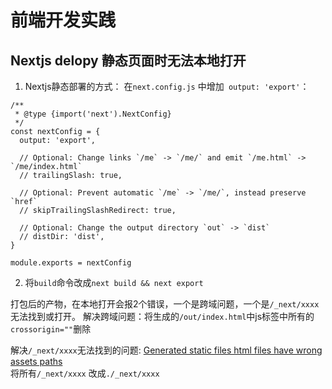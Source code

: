 # 前端开发实践

## Nextjs delopy 静态页面时无法本地打开

1. Nextjs静态部署的方式：
在`next.config.js` 中增加` output: 'export'`：

```
/**
 * @type {import('next').NextConfig}
 */
const nextConfig = {
  output: 'export',
 
  // Optional: Change links `/me` -> `/me/` and emit `/me.html` -> `/me/index.html`
  // trailingSlash: true,
 
  // Optional: Prevent automatic `/me` -> `/me/`, instead preserve `href`
  // skipTrailingSlashRedirect: true,
 
  // Optional: Change the output directory `out` -> `dist`
  // distDir: 'dist',
}
 
module.exports = nextConfig
```

2. 将`build`命令改成`next build && next export`


打包后的产物，在本地打开会报2个错误，一个是跨域问题，一个是`/_next/xxxx`无法找到或打开。
解决跨域问题：将生成的`/out/index.html`中js标签中所有的`crossorigin=""`删除

解决`/_next/xxxx`无法找到的问题: [Generated static files html files have wrong assets paths](https://github.com/vercel/next.js/issues/8158)  
将所有`/_next/xxxx` 改成`./_next/xxxx`

